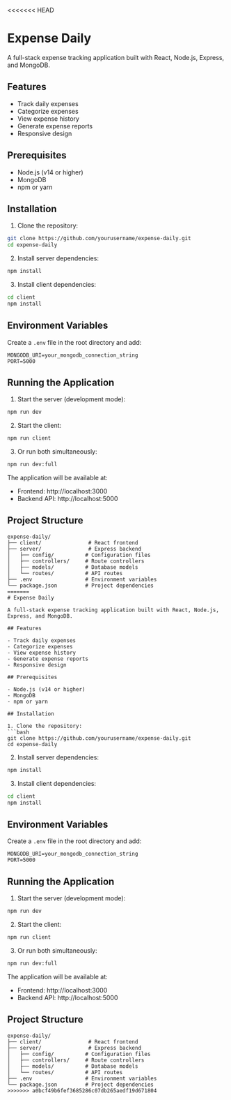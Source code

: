 <<<<<<< HEAD
# Expense Daily

A full-stack expense tracking application built with React, Node.js, Express, and MongoDB.

## Features

- Track daily expenses
- Categorize expenses
- View expense history
- Generate expense reports
- Responsive design

## Prerequisites

- Node.js (v14 or higher)
- MongoDB
- npm or yarn

## Installation

1. Clone the repository:
```bash
git clone https://github.com/yourusername/expense-daily.git
cd expense-daily
```

2. Install server dependencies:
```bash
npm install
```

3. Install client dependencies:
```bash
cd client
npm install
```

## Environment Variables

Create a `.env` file in the root directory and add:

```
MONGODB_URI=your_mongodb_connection_string
PORT=5000
```

## Running the Application

1. Start the server (development mode):
```bash
npm run dev
```

2. Start the client:
```bash
npm run client
```

3. Or run both simultaneously:
```bash
npm run dev:full
```

The application will be available at:
- Frontend: http://localhost:3000
- Backend API: http://localhost:5000

## Project Structure

```
expense-daily/
├── client/               # React frontend
├── server/               # Express backend
│   ├── config/          # Configuration files
│   ├── controllers/     # Route controllers
│   ├── models/          # Database models
│   └── routes/          # API routes
├── .env                 # Environment variables
└── package.json         # Project dependencies
=======
# Expense Daily

A full-stack expense tracking application built with React, Node.js, Express, and MongoDB.

## Features

- Track daily expenses
- Categorize expenses
- View expense history
- Generate expense reports
- Responsive design

## Prerequisites

- Node.js (v14 or higher)
- MongoDB
- npm or yarn

## Installation

1. Clone the repository:
```bash
git clone https://github.com/yourusername/expense-daily.git
cd expense-daily
```

2. Install server dependencies:
```bash
npm install
```

3. Install client dependencies:
```bash
cd client
npm install
```

## Environment Variables

Create a `.env` file in the root directory and add:

```
MONGODB_URI=your_mongodb_connection_string
PORT=5000
```

## Running the Application

1. Start the server (development mode):
```bash
npm run dev
```

2. Start the client:
```bash
npm run client
```

3. Or run both simultaneously:
```bash
npm run dev:full
```

The application will be available at:
- Frontend: http://localhost:3000
- Backend API: http://localhost:5000

## Project Structure

```
expense-daily/
├── client/               # React frontend
├── server/               # Express backend
│   ├── config/          # Configuration files
│   ├── controllers/     # Route controllers
│   ├── models/          # Database models
│   └── routes/          # API routes
├── .env                 # Environment variables
└── package.json         # Project dependencies
>>>>>>> a0bcf49b6fef3685286c07db265aedf19d671804
``` 